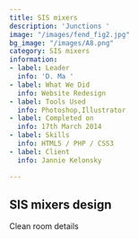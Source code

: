 ```yaml
---
title: SIS mixers
description: 'Junctions '
image: "/images/fend_fig2.jpg"
bg_image: "/images/A8.png"
category: SIS mixers
information:
- label: Leader
  info: 'D. Ma '
- label: What We Did
  info: Website Redesign
- label: Tools Used
  info: Photoshop,Illustrator
- label: Completed on
  info: 17th March 2014
- label: Skills
  info: HTML5 / PHP / CSS3
- label: Client
  info: Jannie Kelonsky

---
```

## SIS mixers design

Clean room details